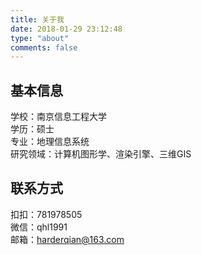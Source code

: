 ```yaml
---
title: 关于我
date: 2018-01-29 23:12:48
type: "about"
comments: false
---
```


## 基本信息
学校：南京信息工程大学  
学历：硕士  
专业：地理信息系统  
研究领域：计算机图形学、渲染引擎、三维GIS


## 联系方式
扣扣：781978505  
微信：qhl1991  
邮箱：harderqian@163.com
